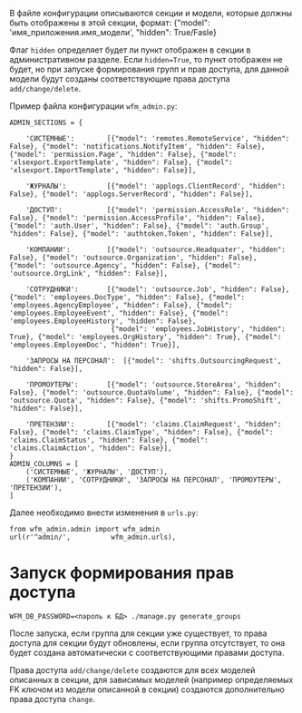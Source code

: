 В файле конфигурации описываются секции и модели, которые должны быть отображены в этой секции, формат:
{"model": 'имя_приложения.имя_модели', "hidden": True/Fasle}

Флаг `hidden` определяет будет ли пункт отображен в секции в административном разделе. 
Если `hidden=True`, то пункт отображен не будет, но при запуске формирования групп и прав доступа, для данной модели будут созданы соответствующие права доступа `add/change/delete`.

Пример файла конфигурации `wfm_admin.py`:

```
ADMIN_SECTIONS = {

    'СИСТЕМНЫЕ':        [{"model": 'remotes.RemoteService', "hidden": False}, {"model": 'notifications.NotifyItem', "hidden": False}, {"model": 'permission.Page', "hidden": False}, {"model": 'xlsexport.ExportTemplate', "hidden": False}, {"model": 'xlsexport.ImportTemplate', "hidden": False}],

    'ЖУРНАЛЫ':          [{"model": 'applogs.ClientRecord', "hidden": False}, {"model": 'applogs.ServerRecord', "hidden": False}],

    'ДОСТУП':           [{"model": 'permission.AccessRole', "hidden": False}, {"model": 'permission.AccessProfile', "hidden": False}, {"model": 'auth.User', "hidden": False}, {"model": 'auth.Group', "hidden": False}, {"model": 'authtoken.Token', "hidden": False}],

    'КОМПАНИИ':         [{"model": 'outsource.Headquater', "hidden": False}, {"model": 'outsource.Organization', "hidden": False}, {"model": 'outsource.Agency', "hidden": False}, {"model": 'outsource.OrgLink', "hidden": False}],

    'СОТРУДНИКИ':       [{"model": 'outsource.Job', "hidden": False}, {"model": 'employees.DocType', "hidden": False}, {"model": 'employees.AgencyEmployee', "hidden": False}, {"model": 'employees.EmployeeEvent', "hidden": False}, {"model": 'employees.EmployeeHistory', "hidden": False},
                         {"model": 'employees.JobHistory', "hidden": True}, {"model": 'employees.OrgHistory', "hidden": True}, {"model": 'employees.EmployeeDoc', "hidden": True}],

    'ЗАПРОСЫ НА ПЕРСОНАЛ':  [{"model": 'shifts.OutsourcingRequest', "hidden": False}],

    'ПРОМОУТЕРЫ':       [{"model": 'outsource.StoreArea', "hidden": False}, {"model": 'outsource.QuotaVolume', "hidden": False}, {"model": 'outsource.Quota', "hidden": False}, {"model": 'shifts.PromoShift', "hidden": False}],

    'ПРЕТЕНЗИИ':        [{"model": 'claims.ClaimRequest', "hidden": False}, {"model": 'claims.ClaimType', "hidden": False}, {"model": 'claims.ClaimStatus', "hidden": False}, {"model": 'claims.ClaimAction', "hidden": False}],
}
ADMIN_COLUMNS = [
    ('СИСТЕМНЫЕ', 'ЖУРНАЛЫ', 'ДОСТУП'),
    ('КОМПАНИИ', 'СОТРУДНИКИ', 'ЗАПРОСЫ НА ПЕРСОНАЛ', 'ПРОМОУТЕРЫ', 'ПРЕТЕНЗИИ'),
]
```
Далее необходимо внести изменения в `urls.py`:
```
from wfm_admin.admin import wfm_admin
url(r'^admin/',          wfm_admin.urls),
```
# Запуск формирования прав доступа
```
WFM_DB_PASSWORD=<пароль к БД> ./manage.py generate_groups
```
После запуска, если группа для секции уже существует, то права доступа для секции будут обновлены, если группа отсутствует, то она будет создана автоматически с соответствующими правами доступа.

Права доступа `add/change/delete` создаются для всех моделей описанных в секции, для зависимых моделей (например определяемых FK ключом из модели описанной в секции) создаются дополнительно права доступа `change`.
